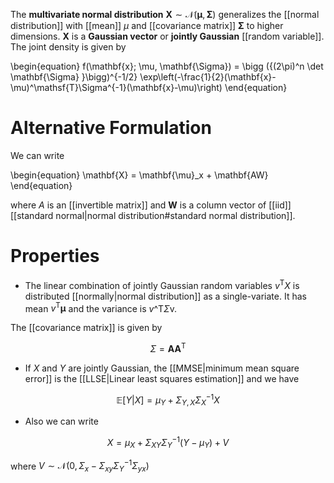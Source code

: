 The **multivariate normal distribution** $\mathbf{X} \sim \mathcal{N}(\mathbf{\mu}, \mathbf{\Sigma})$ generalizes the [[normal distribution]] with [[mean]] $\mu$ and [[covariance matrix]] $\mathbf{\Sigma}$ to higher dimensions. $\mathbf{X}$ is a **Gaussian vector** or **jointly Gaussian** [[random variable]]. The joint density is given by

\begin{equation}
f(\mathbf{x}; \mu, \mathbf{\Sigma}) = \bigg ({(2\pi)^n \det \mathbf{\Sigma} }\bigg)^{-1/2} \exp\left(-\frac{1}{2}(\mathbf{x}-\mu)\^\mathsf{T}\Sigma^{-1}(\mathbf{x}-\mu)\right)
\end{equation}

# Alternative Formulation

We can write

\begin{equation}
\mathbf{X} = \mathbf{\mu}_x + \mathbf{AW} 
\end{equation}

where $A$ is an [[invertible matrix]] and $\mathbf{W}$ is a column vector of [[iid]] [[standard normal|normal distribution#standard normal distribution]].

# Properties

* The linear combination of jointly Gaussian random variables $v^\mathsf{T}X$ is distributed [[normally|normal distribution]] as a single-variate. It has mean $v^\mathsf{T}\mathbf{\mu}$ and the variance is $v\^\mathsf{T}\Sigma\mathsf{v}$.

The [[covariance matrix]] is given by

$$
\Sigma = \mathbf{A}\mathbf{A}^\mathsf{T}
$$

* If $X$ and $Y$ are jointly Gaussian, the [[MMSE|minimum mean square error]] is the [[LLSE|Linear least squares estimation]] and we have

$$
\mathbb{E}[Y|X] = \mu_Y + \Sigma_{Y,X}\Sigma^{-1}_X X
$$

* Also we can write

$$
X = \mu_X + \Sigma_{XY}\Sigma_Y^{-1}(Y - \mu_Y) + V
$$

where $V\sim \mathcal{N}(0, \Sigma_x - \Sigma_{xy}\Sigma_Y^{-1}\Sigma_{yx})$